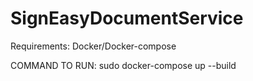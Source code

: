 # SignEasyDocumentService

Requirements: Docker/Docker-compose

COMMAND TO RUN:  sudo docker-compose up --build
